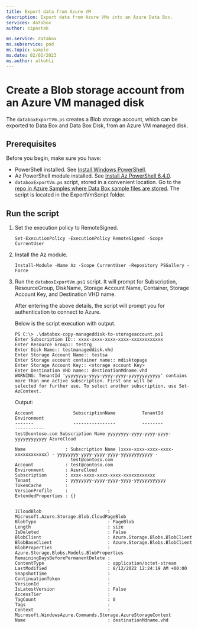 ```yaml
---
title: Export data from Azure VM
description: Export data from Azure VMs into an Azure Data Box.
services: databox
author: sipastak

ms.service: databox
ms.subservice: pod
ms.topic: sample
ms.date: 02/02/2023
ms.author: alkohli
---
```


# Create a Blob storage account from an Azure VM managed disk

The `databoxExportVm.ps` creates a Blob storage account, which can be exported to Data Box and Data Box Disk, from an Azure VM managed disk.

## Prerequisites

Before you begin, make sure you have:

- PowerShell installed. See [Install Windows PowerShell](https://docs.microsoft.com/powershell/scripting/install/installing-powershell?view=powershell-7.1).
- Az PowerShell module installed. See [Install Az PowerShell 6.4.0](https://docs.microsoft.com/powershell/azure/install-az-ps?view=azps-6.4.0&preserve-view=true).
- `databoxExportVm.ps` script, stored in a convenient location. Go to the [repo in Azure Samples where Data Box sample files are stored](https://github.com/Azure-Samples/data-box-samples). The script is located in the ExportVmScript folder.

## Run the script

1. Set the execution policy to RemoteSigned.

	```
   Set-ExecutionPolicy -ExecutionPolicy RemoteSigned -Scope CurrentUser
   ```

2. Install the Az module.

	```
   Install-Module -Name Az -Scope CurrentUser -Repository PSGallery -Force
   ```

3. Run the `databoxExportVm.ps1` script. It will prompt for Subscription, ResourceGroup, DiskName, Storage Account Name, Container, Storage Account Key, and Destination VHD name.
   
    After entering the above details, the script will prompt you for authentication to connect to Azure. 

    Below is the script execution with output.

    ```
    PS C:\> .\databox-copy-manageddisk-to-storageaccount.ps1
    Enter Subscription ID:: xxxx-xxxx-xxxx-xxxx-xxxxxxxxxxxx                                                            
    Enter Resource Group:: testrg
    Enter Disk Name:: testmanageddisk.vhd
    Enter Storage Account Name:: testsa
    Enter Storage account container name:: mdisktopage
    Enter Storage Account Key:: <storage account Key>
    Enter Destination VHD name:: destinationMdname.vhd
    WARNING: TenantId 'yyyyyyyy-yyyy-yyyy-yyyy-yyyyyyyyyyyy' contains more than one active subscription. First one will be
    selected for further use. To select another subscription, use Set-AzContext.
    ```
    Output: 

    ```    
    Account               SubscriptionName          TenantId                             Environment
    -------               ----------------          --------                             -----------
    test@contoso.com Subscription Name yyyyyyyy-yyyy-yyyy-yyyy-yyyyyyyyyyyy AzureCloud
    
    Name               : Subscription Name (xxxx-xxxx-xxxx-xxxx-xxxxxxxxxxxx) - yyyyyyyy-yyyy-yyyy-yyyy-yyyyyyyyyyyy -
                         test@contoso.com
    Account            : test@contoso.com
    Environment        : AzureCloud
    Subscription       : xxxx-xxxx-xxxx-xxxx-xxxxxxxxxxxx
    Tenant             : yyyyyyyy-yyyy-yyyy-yyyy-yyyyyyyyyyyy
    TokenCache         :
    VersionProfile     :
    ExtendedProperties : {}
    
    
    ICloudBlob                         : Microsoft.Azure.Storage.Blob.CloudPageBlob
    BlobType                           : PageBlob
    Length                             : size
    IsDeleted                          : False
    BlobClient                         : Azure.Storage.Blobs.BlobClient
    BlobBaseClient                     : Azure.Storage.Blobs.BlobClient
    BlobProperties                     : Azure.Storage.Blobs.Models.BlobProperties
    RemainingDaysBeforePermanentDelete :
    ContentType                        : application/octet-stream
    LastModified                       : 8/12/2022 12:24:19 AM +00:00
    SnapshotTime                       :
    ContinuationToken                  :
    VersionId                          :
    IsLatestVersion                    : False
    AccessTier                         :
    TagCount                           : 0
    Tags                               :
    Context                            : Microsoft.WindowsAzure.Commands.Storage.AzureStorageContext
    Name                               : destinationMdname.vhd
    ```